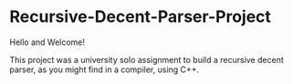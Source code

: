 # Recursive-Decent-Parser-Project
Hello and Welcome!

This project was a university solo assignment to build a recursive decent parser, as you might find in a compiler, using C++.
